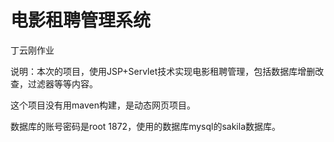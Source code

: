 ﻿# 电影租聘管理系统
丁云刚作业

说明：本次的项目，使用JSP+Servlet技术实现电影租聘管理，包括数据库增删改查，过滤器等等内容。

这个项目没有用maven构建，是动态网页项目。

数据库的账号密码是root  1872，使用的数据库mysql的sakila数据库。
